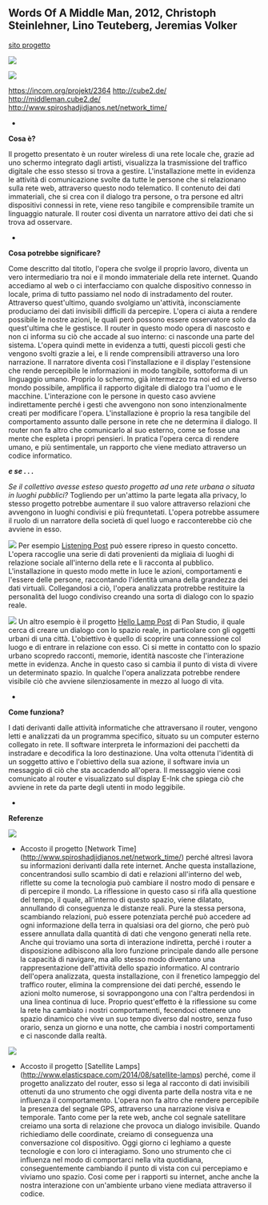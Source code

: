 ## Words Of A Middle Man, 2012, Christoph Steinlehner, Lino Teuteberg, Jeremias Volker
[sito progetto](http://middleman.cube2.de/)

![](http://cube2.de/img/middleman/4.jpg)

![](http://cube2.de/img/middleman/1.jpg)




https://incom.org/projekt/2364
http://cube2.de/
http://middleman.cube2.de/
http://www.spiroshadjidjanos.net/network_time/







-

**Cosa è?**

Il progetto presentato è un router wireless di una rete locale che, grazie ad uno schermo integrato dagli artisti, visualizza la trasmissione del traffico digitale che esso stesso si trova a gestire. L'installazione mette in evidenza le attività di comunicazione svolte da tutte le persone che si relazionano sulla rete web, attraverso questo nodo telematico. Il contenuto dei dati immateriali, che si crea con il dialogo tra persone, o tra persone ed altri dispositivi connessi in rete, viene reso tangibile e comprensibile tramite un linguaggio naturale. Il router cosi diventa un narratore attivo dei dati che si trova ad osservare.

-

**Cosa potrebbe significare?**

Come descritto dal titotlo, l'opera che svolge il proprio lavoro, diventa un vero intermediario tra noi e il mondo immateriale della rete internet. Quando accediamo al web o ci interfacciamo con qualche dispositivo connesso in locale, prima di tutto passiamo nel nodo di instradamento del router. Attraverso quest'ultimo, quando svolgiamo un'attività, inconsciamente produciamo dei dati invisibili difficili da percepire. L'opera ci aiuta a rendere possibile le nostre azioni, le quali però possono essere osservatore solo da quest'ultima che le gestisce. Il router in questo modo opera di nascosto e non ci informa su ciò che accade al suo interno: ci nasconde una parte del sistema. L'opera quindi mette in evidenza a tutti, questi piccoli gesti che vengono svolti grazie a lei, e li rende comprensibili attraverso una loro narrazione. Il narratore diventa così l'installazione e il display l'estensione che rende percepibile le informazioni in modo tangibile, sottoforma di un linguaggio umano. Proprio lo schermo, già intermezzo tra noi ed un diverso mondo possibile, amplifica il rapporto digitale di dialogo tra l'uomo e le macchine. L'interazione con le persone in questo caso avviene indirettamente perché i gesti che avvengono non sono intenzionalmente creati per modificare l'opera. L'installazione è proprio la resa tangibile del comportamento assunto dalle persone in rete che ne determina il dialogo. Il router non fa altro che comunicarlo al suo esterno, come se fosse una mente che espleta i propri pensieri. In pratica l'opera cerca di rendere umano, e più sentimentale, un rapporto che viene mediato attraverso un codice informatico.

***e se . . .***

*Se il collettivo avesse esteso questo progetto ad una rete urbana o situata in luoghi pubblici?* Togliendo per un'attimo la parte legata alla privacy, lo stesso progetto potrebbe aumentare il suo valore attraverso relazioni che avvengono in luoghi condivisi e più frequntetati. L'opera potrebbe assumere il ruolo di un narratore della società di quel luogo e racconterebbe ciò che avviene in esso. 


![](http://www.sciencemuseum.org.uk/~/media/Images/SMAP/LP_06_744px.jpg)
Per esempio [Listening Post](http://o-c-r.org/portfolio/listening-post/) può essere ripreso in questo concetto. L'opera raccoglie una serie di dati provenienti da migliaia di luoghi di relazione sociale all'interno della rete e li racconta al pubblico. L'installazione in questo modo mette in luce le azioni, comportamenti e l'essere delle persone, raccontando l'identità umana della grandezza dei dati virtuali. Collegandosi a ciò, l'opera analizzata protrebbe restituire la personalità del luogo condiviso creando una sorta di dialogo con lo spazio reale. 

![](http://i.guim.co.uk/static/w-620/h--/q-95/sys-images/Guardian/Pix/pictures/2013/6/27/1372327504180/hellolamppost2.jpg)
Un altro esempio è il progetto [Hello Lamp Post](http://panstudio.co.uk/folio/hello-lamp-post/) di Pan Studio, il quale cerca di creare un dialogo con lo spazio reale, in particolare con gli oggetti urbani di una città. L'obiettivo è quello di scoprire
una connessione col luogo e di entrare in relazione con esso. Ci si mette in contatto con lo spazio urbano scopredo racconti, memorie, identità nascoste che l'interazione mette in evidenza. 
Anche in questo caso si cambia il punto di vista di vivere un determinato spazio. In qualche l'opera analizzata potrebbe rendere visibile ciò che avviene silenziosamente in mezzo al luogo di vita.



-

**Come funziona?**

I dati derivanti dalle attività informatiche che attraversano il router, vengono letti e analizzati da un programma specifico, situato su un computer esterno collegato in rete. Il software interpreta le informazioni dei pacchetti da instradare e decodifica la loro destinazione. Una volta ottenuta l'identità di un soggetto attivo e l'obiettivo della sua azione, il software invia un messaggio di ciò che sta accadendo all'opera. Il messaggio viene così comunicato al router e visualizzato sul display E-Ink che spiega ciò che avviene in rete da parte degli utenti in modo leggibile.

-

**Referenze**

![](http://www.spiroshadjidjanos.net/wp-content/uploads/2011/12/bIMG_7577NT.jpg)
- Accosto il progetto [Network Time] (http://www.spiroshadjidjanos.net/network_time/) perché altresì lavora su informazioni derivanti dalla rete internet. Anche questa installazione, concentrandosi sullo scambio di dati e relazioni all'interno del web, riflette su come la tecnologia può cambiare il nostro modo di pensare e di percepire il mondo. La riflessione in questo caso si rifà alla questione del tempo, il quale, all'interno di questo spazio, viene dilatato, annullando di conseguenza le distanze reali. Pure la stessa persona, scambiando relazioni, può essere potenziata perché può accedere ad ogni informazione della terra in qualsiasi ora del giorno, che però può essere annullata dalla quantità di dati che vengono generati nella rete. Anche qui troviamo una sorta di interazione indiretta, perché i router a disposizione adibiscono alla loro funzione principale dando alle persone la capacità di navigare, ma allo stesso modo diventano una rappresentazione dell'attività dello spazio informatico. Al contrario dell'opera analizzata, questa installazione, con il frenetico lampeggio del traffico router, elimina la comprensione dei dati perché, essendo le azioni molto numerose, si sovrappongono una con l'altra perdendosi in una linea continua di luce. Proprio quest'effetto è la riflessione su come la rete ha cambiato i nostri comportamenti, fecendoci ottenere uno spazio dinamico che vive un suo tempo diverso dal nostro, senza fuso orario, senza un giorno e una notte, che cambia i nostri comportamenti e ci nasconde dalla realtà.

![](http://www.elasticspace.com/wp-content/uploads/2014/08/Satellite_Lamps.jpg)
- Accosto il progetto [Satellite Lamps] (http://www.elasticspace.com/2014/08/satellite-lamps) perché, come il progetto analizzato del router, esso si lega al racconto di dati invisibili ottenuti da uno strumento che oggi diventa parte della nostra vita e ne influenza il comportamento. L'opera non fa altro che rendere percepibile la presenza del segnale GPS, attraverso una narrazione visiva e temporale. Tanto come per la rete web, anche col segnale satellitare creiamo una sorta di relazione che provoca un dialogo invisibile. Quando richiediamo delle coordinate, creiamo di conseguenza una conversazione col dispositivo. Oggi giorno ci leghiamo a queste tecnologie e con loro ci interagiamo. Sono uno strumento che ci influenza nel modo di comportarci nella vita quotidiana, conseguentemente cambiando il punto di vista con cui percepiamo e viviamo uno spazio. Cosi come per i rapporti su internet, anche anche la nostra interazione con un'ambiente urbano viene mediata attraverso il codice.
